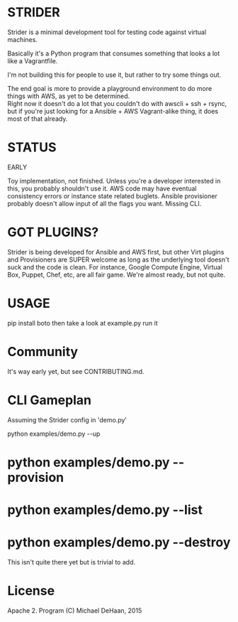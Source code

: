 STRIDER
=======

Strider is a minimal development tool for testing code against virtual machines.  

Basically it's a Python program that consumes something that looks a lot like a Vagrantfile.

I'm not building this for people to use it, but rather to try some things out.  

The end goal is more to provide a playground environment to do more things with AWS, as yet to be determined.  
Right now it doesn't do a lot that you couldn't do with awscli + ssh + rsync, but if you're just looking for
a Ansible + AWS Vagrant-alike thing, it does most of that already.

STATUS
======

EARLY

Toy implementation, not finished.  Unless you're a developer interested in this, you probably shouldn't use it.
AWS code may have eventual consistency errors or instance state related buglets.
Ansible provisioner probably doesn't allow input of all the flags you want.
Missing CLI.

GOT PLUGINS?
============

Strider is being developed for Ansible and AWS first, but other Virt plugins and Provisioners are SUPER welcome as long as the underlying
tool doesn't suck and the code is clean.  For instance, Google Compute Engine, Virtual Box, Puppet, Chef, etc, are all fair game.
We're almost ready, but not quite.

USAGE
=====

pip install boto
then take a look at example.py
run it

Community
=========

It's way early yet, but see CONTRIBUTING.md.

CLI Gameplan
============

Assuming the Strider config in 'demo.py'

python examples/demo.py --up
# python examples/demo.py --provision
# python examples/demo.py --list
# python examples/demo.py --destroy

This isn't quite there yet but is trivial to add.

License
=======

Apache 2.  Program (C) Michael DeHaan, 2015
